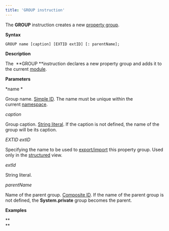 ```yaml
---
title: 'GROUP instruction'
---
```


The **GROUP** instruction creates a new [property group](Groups_of_properties_and_actions.md).

**Syntax**

    GROUP name [caption] [EXTID extID] [: parentName];

**Description**

The  **GROUP **instruction declares a new property group and adds it to the current [module](Modules.md).  

**Parameters**

*name *

Group name. [Simple ID](IDs_1573053.html#IDs-id-Синтаксическиеэлементы-id). The name must be unique within the current [namespace](Naming_35521066.html#Naming-namespace).

*caption*

Group caption. [String literal](Literals_35521071.html#Literals-strliteral). If the caption is not defined, the name of the group will be its caption.  

*EXTID extID*

Specifying the name to be used to [export/import](Structured-view_29884537.html#Structuredview-extid) this property group. Used only in the [structured](Structured_view.md) view.

*extId*

String literal.

*parentName*

Name of the parent group. [Сomposite ID](IDs_1573053.html#IDs-id-Синтаксическиеэлементы-cid). If the name of the parent group is not defined, the **System.private** group becomes the parent.  

**Examples**



**  
**

